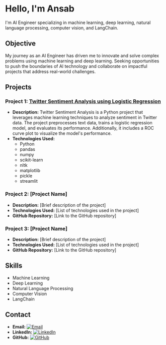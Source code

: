 # Hello, I'm Ansab
 I'm AI Engineer specializing in machine learning, deep learning, natural language processing, computer vision, and LangChain.

## Objective
My journey as an AI Engineer has driven me to innovate and solve complex problems using machine learning and deep learning. Seeking opportunities to push the boundaries of AI technology and collaborate on impactful projects that address real-world challenges.

## Projects

### Project 1: [Twitter Sentiment Analysis using Logistic Regression](https://github.com/Ansab-Sultan/Sentiment-Analysis/tree/main/Twitter%20Sentiment%20Analysis%20using%20Logistic%20Regression)
- **Description:** Twitter Sentiment Analysis is a Python project that leverages machine learning techniques to analyze sentiment in Twitter data. The project preprocesses text data, trains a logistic regression model, and evaluates its performance. Additionally, it includes a ROC curve plot to visualize the model's performance.
- **Technologies Used:**
  - Python
  - pandas
  - numpy
  - scikit-learn
  - nltk
  - matplotlib
  - pickle
  - streamlit

### Project 2: [Project Name]
- **Description:** [Brief description of the project]
- **Technologies Used:** [List of technologies used in the project]
- **GitHub Repository:** [Link to the GitHub repository]

### Project 3: [Project Name]
- **Description:** [Brief description of the project]
- **Technologies Used:** [List of technologies used in the project]
- **GitHub Repository:** [Link to the GitHub repository]

## Skills
- Machine Learning
- Deep Learning
- Natural Language Processing
- Computer Vision
- LangChain

## Contact
- **Email:** [![Email](email_icon.png)](mailto:your.email@example.com)
- **LinkedIn:** [![LinkedIn](linkedin_icon.png)](https://www.linkedin.com/in/your-profile/)
- **GitHub:** [![GitHub](github_icon.png)](https://github.com/yourusername)

